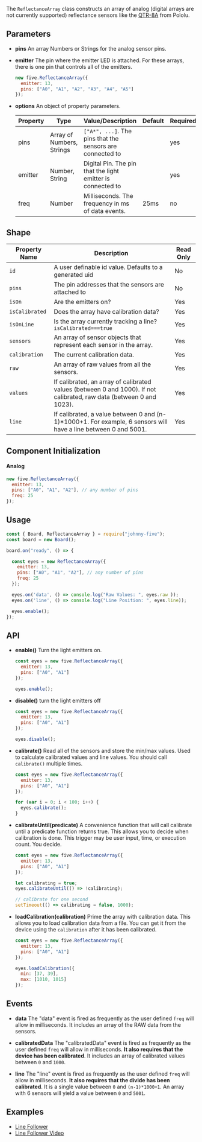 The `ReflectanceArray` class constructs an array of analog (digital arrays are not currently supported) reflectance sensors like the [QTR-8A](http://www.pololu.com/product/960) from Pololu.

## Parameters

- **pins** An array Numbers or Strings for the analog sensor pins.

- **emitter** The pin where the emitter LED is attached. For these arrays, there is one pin that controls all of the emitters.

  ```js
  new five.ReflectanceArray({
    emitter: 13,
    pins: ["A0", "A1", "A2", "A3", "A4", "A5"]
  });
  ```

- **options** An object of property parameters.
  <span class="abbreviate-table">

  | Property | Type | Value/Description                  | Default | Required |
  |----------|------|------------------------------------|---------|----------|
  | pins          | Array of Numbers, Strings | `["A*", ...]`. The pins that the sensors are connected to           | | yes      |
  | emitter       | Number, String          | Digital Pin. The pin that the light emitter is connected to       | | yes      |
  | freq          | Number                  | Milliseconds. The frequency in ms of data events. |  25ms | no       |
  </span>

## Shape

| Property Name | Description | Read Only |
|---------------| ----------- | ----------|
| `id` | A user definable id value. Defaults to a generated uid | No |
| `pins` | The pin addresses that the sensors are attached to | No |
| `isOn` | Are the emitters on? | Yes |
| `isCalibrated` | Does the array have calibration data? | Yes |
| `isOnLine` | Is the array currently tracking a line? `isCalibrated===true` | Yes |
| `sensors` | An array of sensor objects that represent each sensor in the array. | Yes |
| `calibration` | The current calibration data. | Yes |
| `raw` | An array of raw values from all the sensors. | Yes |
| `values` | If calibrated, an array of calibrated values (between 0 and 1000). If not calibrated, raw data (between 0 and 1023). | Yes |
| `line` | If calibrated, a value between 0 and (n-1)*1000+1. For example, 6 sensors will have a line between 0 and 5001. | Yes |

## Component Initialization

#### Analog

```js
new five.ReflectanceArray({
  emitter: 13,
  pins: ["A0", "A1", "A2"], // any number of pins
  freq: 25
});
```


## Usage
```js
const { Board, ReflectanceArray } = require("johnny-five");
const board = new Board();

board.on("ready", () => {

  const eyes = new ReflectanceArray({
    emitter: 13,
    pins: ["A0", "A1", "A2"], // any number of pins
    freq: 25
  });

  eyes.on('data', () => console.log("Raw Values: ", eyes.raw ));
  eyes.on('line', () => console.log("Line Position: ", eyes.line));

  eyes.enable();
});
```


## API

- **enable()** Turn the light emitters on.

  ```js
  const eyes = new five.ReflectanceArray({
    emitter: 13,
    pins: ["A0", "A1"]
  });

  eyes.enable();
  ```

- **disable()** turn the light emitters off

  ```js
  const eyes = new five.ReflectanceArray({
    emitter: 13,
    pins: ["A0", "A1"]
  });

  eyes.disable();
  ```

- **calibrate()** Read all of the sensors and store the min/max values. Used to calculate calibrated values and line values. You should call `calibrate()` multiple times.

  ```js
  const eyes = new five.ReflectanceArray({
    emitter: 13,
    pins: ["A0", "A1"]
  });

  for (var i = 0; i < 100; i++) {
    eyes.calibrate();
  }
  ```

- **calibrateUntil(predicate)** A convenience function that will call calibrate until a predicate function returns true. This allows you to decide when calibration is done. This trigger may be user input, time, or execution count. You decide.

  ```js
  const eyes = new five.ReflectanceArray({
    emitter: 13,
    pins: ["A0", "A1"]
  });

  let calibrating = true;
  eyes.calibrateUntil(() => !calibrating);
  
  // calibrate for one second
  setTimeout(() => calibrating = false, 1000); 
  ```

- **loadCalibration(calibration)** Prime the array with calibration data. This allows you to load calibration data from a file. You can get it from the device using the `calibration` after it has been calibrated.

  ```js
  const eyes = new five.ReflectanceArray({
    emitter: 13,
    pins: ["A0", "A1"]
  });

  eyes.loadCalibration({
    min: [37, 39],
    max: [1010, 1015]
  });
  ```

## Events

- **data** The "data" event is fired as frequently as the user defined `freq` will allow in milliseconds. It includes an array of the RAW data from the sensors.

- **calibratedData** The "calibratedData" event is fired as frequently as the user defined `freq` will allow in milliseconds. **It also requires that the device has been calibrated**. It includes an array of calibrated values between `0` and `1000`.

- **line** The "line" event is fired as frequently as the user defined `freq` will allow in milliseconds. **It also requires that the divide has been calibrated**. It is a single value between `0` and `(n-1)*1000+1`. An array with 6 sensors will yield a value between `0` and `5001`.

<!--remove-start-->
## Examples
- [Line Follower](https://github.com/rwaldron/johnny-five/blob/master/eg/line-follower.js)
- [Line Follower Video](https://www.youtube.com/watch?v=i6n4CwqQer0)

<!--remove-end-->